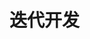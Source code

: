 # 迭代开发

<!-- Iterative Development adds agility to the development process. Divide your development schedule into about a dozen iterations of 1 to 3 weeks in length. One week is the best choice even though it seems very short. Keep the iteration length constant through out the project. This is the heart beat of your project. It is this constant that makes measuring progress and planning simple and reliable in XP. -->

<!-- Don't schedule your programming tasks in advance. Instead have an iteration planning meeting at the beginning of each iteration to plan out what will be done. Just-in-time planning is an easy way to stay on top of changing user requirements. -->

<!-- It is also against the rules to look ahead and try to implement anything that it is not scheduled for this iteration. There will be plenty of time to implement that functionality when it becomes the most important story in the release plan. -->

<!-- Take your iteration deadlines seriously! Track your progress during an iteration. If it looks like you will not finish all of your tasks then call another iteration planning meeting, re-estimate,  and  remove  some   of  the   tasks. -->

<!-- Concentrate your effort on completing the most important tasks as chosen by your customer, instead of having several unfinished tasks chosen by the developers.
It may seem silly if your iterations are only one week long to make a new plan, but it pays off in the end. By planning out each iteration as if it was your last you will be setting yourself up for an on-time delivery of your product. Keep your projects heart beating loud and clear. -->
